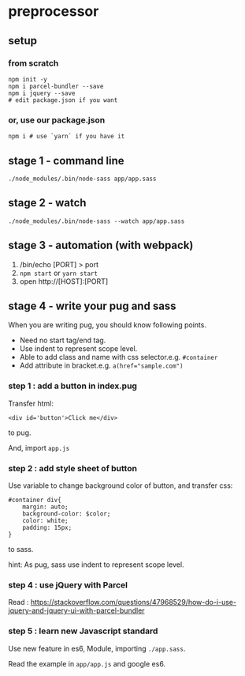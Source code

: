 # preprocessor

## setup

### from scratch

```
npm init -y
npm i parcel-bundler --save
npm i jquery --save
# edit package.json if you want
```

### or, use our package.json

```
npm i # use `yarn` if you have it
```

## stage 1 - command line

```
./node_modules/.bin/node-sass app/app.sass
```

## stage 2 - watch

```
./node_modules/.bin/node-sass --watch app/app.sass
```

## stage 3 - automation (with webpack)

1. /bin/echo [PORT] > port
2. `npm start` or `yarn start`
3. open http://[HOST]:[PORT]

## stage 4 - write your pug and sass
When you are writing pug, you should know following points.
* Need no start tag/end tag.
* Use indent to represent scope level.
* Able to add class and name with css selector.e.g. `#container`
* Add attribute in bracket.e.g. `a(href="sample.com")`

### step 1 : add a button in index.pug
Transfer html: 
```
<div id='button'>Click me</div>
```
to pug.

And, import `app.js`

### step 2 : add style sheet of button
Use variable to change background color of button, and transfer css:
```
#container div{
    margin: auto;
    background-color: $color;
    color: white;
    padding: 15px;
}
```
to sass.

hint: As pug, sass use indent to represent scope level.

### step 4 : use jQuery with Parcel 
Read : https://stackoverflow.com/questions/47968529/how-do-i-use-jquery-and-jquery-ui-with-parcel-bundler

### step 5 : learn new Javascript standard 
Use new feature in es6, Module, importing `./app.sass`.

Read the example in `app/app.js` and google es6.


